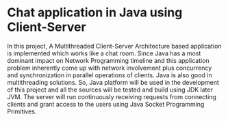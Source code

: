 # Chat application in Java using Client-Server

In this project, A Multithreaded Client-Server Architecture based application
is implemented which works like a chat room. Since Java has a most dominant impact
on Network Programming timeline and this application problem inherently come up
with network involvement plus concurrency and synchronization in parallel operations
of clients. Java is also good in multithreading solutions. So, Java platform will be used
in the development of this project and all the sources will be tested and build using
JDK later JVM. The server will run continuously receiving requests from connecting
clients and grant access to the users using Java Socket Programming Primitives. 

